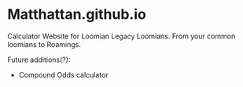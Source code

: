 # Matthattan.github.io

Calculator Website for Loomian Legacy Loomians. From your common loomians to Roamings.

Future additions(?):
- Compound Odds calculator

